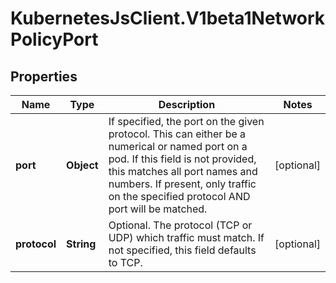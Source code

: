 # KubernetesJsClient.V1beta1NetworkPolicyPort

## Properties
Name | Type | Description | Notes
------------ | ------------- | ------------- | -------------
**port** | **Object** | If specified, the port on the given protocol.  This can either be a numerical or named port on a pod.  If this field is not provided, this matches all port names and numbers. If present, only traffic on the specified protocol AND port will be matched. | [optional] 
**protocol** | **String** | Optional.  The protocol (TCP or UDP) which traffic must match. If not specified, this field defaults to TCP. | [optional] 


